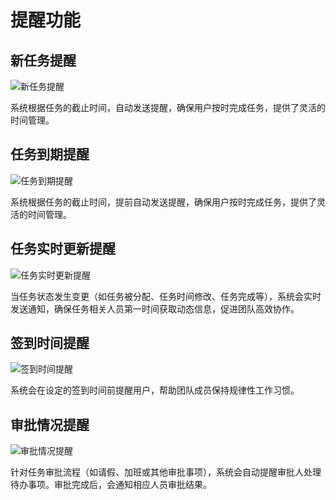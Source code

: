 
# 提醒功能

## 新任务提醒
  ![新任务提醒](/images/remind_1.png)

系统根据任务的截止时间，自动发送提醒，确保用户按时完成任务，提供了灵活的时间管理。

## 任务到期提醒
![任务到期提醒](/images/remind_2.png)

系统根据任务的截止时间，提前自动发送提醒，确保用户按时完成任务，提供了灵活的时间管理。

## 任务实时更新提醒
![任务实时更新提醒](/images/remind_3.png)

当任务状态发生变更（如任务被分配、任务时间修改、任务完成等），系统会实时发送通知，确保任务相关人员第一时间获取动态信息，促进团队高效协作。

## 签到时间提醒
 ![签到时间提醒](/images/remind_4.png)

系统会在设定的签到时间前提醒用户，帮助团队成员保持规律性工作习惯。

## 审批情况提醒
 ![审批情况提醒](/images/remind_5.png)

针对任务审批流程（如请假、加班或其他审批事项），系统会自动提醒审批人处理待办事项。审批完成后，会通知相应人员审批结果。
